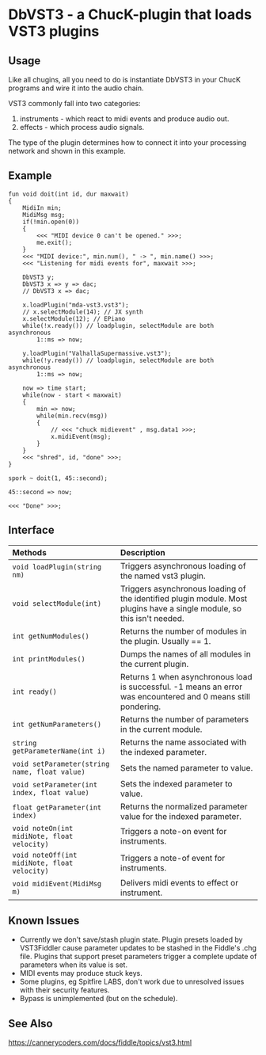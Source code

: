 # DbVST3 - a ChucK-plugin that loads VST3 plugins

## Usage

Like all chugins, all you need to do is instantiate DbVST3 in your ChucK 
programs and wire it into the audio chain.  

VST3 commonly fall into two categories:

1. instruments - which react to midi events and produce audio out.
2. effects - which process audio signals.

The type of the plugin determines how to connect it into your processing
network and shown in this example.

## Example

````ck
fun void doit(int id, dur maxwait)
{
    MidiIn min;
    MidiMsg msg;
    if(!min.open(0))
    {
        <<< "MIDI device 0 can't be opened." >>>;
        me.exit();
    }
    <<< "MIDI device:", min.num(), " -> ", min.name() >>>;
    <<< "Listening for midi events for", maxwait >>>;

    DbVST3 y;
    DbVST3 x => y => dac;
    // DbVST3 x => dac;

    x.loadPlugin("mda-vst3.vst3");
    // x.selectModule(14); // JX synth
    x.selectModule(12); // EPiano
    while(!x.ready()) // loadplugin, selectModule are both asynchronous
        1::ms => now;

    y.loadPlugin("ValhallaSupermassive.vst3");
    while(!y.ready()) // loadplugin, selectModule are both asynchronous
        1::ms => now;

    now => time start;
    while(now - start < maxwait)
    {
        min => now;
        while(min.recv(msg))
        {
            // <<< "chuck midievent" , msg.data1 >>>;
            x.midiEvent(msg);
        }
    }
    <<< "shred", id, "done" >>>;
}

spork ~ doit(1, 45::second);

45::second => now;

<<< "Done" >>>;
````

## Interface

| Methods                                       | Description                                                                                                              |
| :-------------------------------------------- | :----------------------------------------------------------------------------------------------------------------------- |
| `void loadPlugin(string nm)`                  | Triggers asynchronous loading of the named vst3 plugin.                                                                  |
| `void selectModule(int)`                      | Triggers asynchronous loading of the identified plugin module.  Most plugins have a single module, so this isn't needed. |
| `int getNumModules()`                         | Returns the number of modules in the plugin. Usually == 1.                                                               |
| `int printModules()`                          | Dumps the names of all modules in the current plugin.                                                                    |
| `int ready()`                                 | Returns 1 when asynchronous load is successful. -1 means an error was encountered and 0 means still pondering.           |
| `int getNumParameters()`                      | Returns the number of parameters in the current module.                                                                  |
| `string getParameterName(int i)`              | Returns the name associated with the indexed parameter.                                                                  |
| `void setParameter(string name, float value)` | Sets the named parameter to value.                                                                                       |
| `void setParameter(int index, float value)`   | Sets the indexed parameter to value.                                                                                     |
| `float getParameter(int index)`               | Returns the normalized parameter value for the indexed parameter.                                                        |
| `void noteOn(int midiNote, float velocity)`   | Triggers a note-on event for instruments.                                                                                |
| `void noteOff(int midiNote, float velocity)`  | Triggers a note-of event for instruments.                                                                                |
| `void midiEvent(MidiMsg m)`                   | Delivers midi events to effect or instrument.                                                                            |

## Known Issues

* Currently we don't save/stash plugin state. Plugin presets loaded
  by VST3Fiddler cause parameter updates to be stashed in the Fiddle's .chg 
  file. Plugins that support preset parameters trigger a complete update of
  parameters when its value is set.
* MIDI events may produce stuck keys.
* Some plugins, eg Spitfire LABS, don't work due to unresolved issues with
  their security features. 
* Bypass is unimplemented (but on the schedule).

## See Also

https://cannerycoders.com/docs/fiddle/topics/vst3.html
